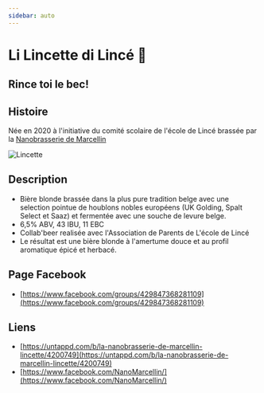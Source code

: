 ```yaml
---
sidebar: auto
---
```


# Li Lincette di Lincé 🍺
## Rince toi le bec!

## Histoire
Née en 2020 à l'initiative du comité scolaire de l'école de Lincé brassée par la [Nanobrasserie de Marcellin](https://www.nanomarcellin.beer/)

![Lincette](https://static.wixstatic.com/media/e00a94_4827ab6c05684f208ee0dc3942c69030~mv2.jpeg/v1/crop/x_0,y_122,w_2930,h_2822/fill/w_407,h_392,al_c,q_80,usm_0.66_1.00_0.01/e00a94_4827ab6c05684f208ee0dc3942c69030~mv2.webp)

## Description
- Bière blonde brassée dans la plus pure tradition belge avec une selection pointue de houblons nobles européens (UK Golding, Spalt Select et Saaz) et fermentée avec une souche de levure belge.
- 6,5% ABV, 43 IBU, 11 EBC
- Collab'beer realisée avec l'Association de Parents de L'école de Lincé
- Le résultat est une bière blonde à l'amertume douce et au profil aromatique épicé et herbacé.

## Page Facebook 
- [https://www.facebook.com/groups/429847368281109](https://www.facebook.com/groups/429847368281109)

## Liens
- [https://untappd.com/b/la-nanobrasserie-de-marcellin-lincette/4200749](https://untappd.com/b/la-nanobrasserie-de-marcellin-lincette/4200749)
- [https://www.facebook.com/NanoMarcellin/](https://www.facebook.com/NanoMarcellin/)
